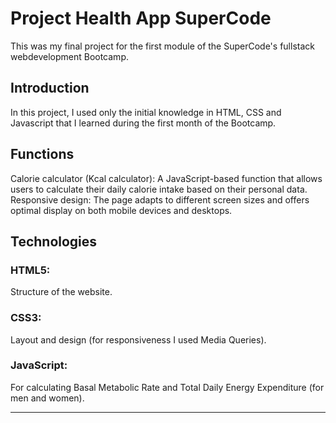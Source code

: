 # Project Health App SuperCode

This was my final project for the first module of the SuperCode's fullstack webdevelopment Bootcamp.

## Introduction

In this project, I used only the initial knowledge in HTML, CSS and Javascript that I learned during the first month of the Bootcamp.

## Functions

Calorie calculator (Kcal calculator): A JavaScript-based function that allows users to calculate their daily calorie intake based on their personal data.
Responsive design: The page adapts to different screen sizes and offers optimal display on both mobile devices and desktops.

## Technologies

<h3>HTML5:</h3> Structure of the website.
<br>
<h3>CSS3:</h3> Layout and design (for responsiveness I used Media Queries).
<br>
<h3>JavaScript:</h3> For calculating Basal Metabolic Rate and Total Daily Energy Expenditure (for men and women).

---
